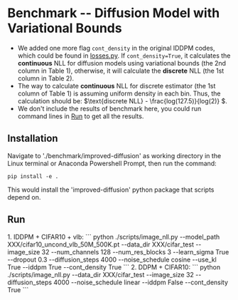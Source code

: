 # Benchmark -- Diffusion Model with Variational Bounds

- We added one more flag ```cont_density``` in the original IDDPM codes, which could be found in 
[losses.py](https://github.com/kxh001/ITdiffusion/blob/main/benchmark/improved-diffusion/improved_diffusion/losses.py). 
If ```cont_density=True```, it calculates the **continuous** NLL for diffusion models using variational bounds (the 2nd column in Table 1),
otherwise, it will calculate the **discrete** NLL (the 1st column in Table 2). 
- The way to calculate **continuous** NLL for discrete estimator (the 1st column of Table 1) is assuming uniform density in each bin. Thus, the calculation should be:
$\text{discrete NLL} - \frac{log(127.5)}{log(2)} $. 
- We don't include the results of benchmark here, you could run command lines in [Run](#3) to get all the results. 

## Installation
Navigate to './benchmark/improved-diffusion' as working directory in the Linux terminal or Anaconda Powershell Prompt, then run the command:

```
pip install -e .
```

This would install the 'improved-diffusion' python package that scripts depend on. 

<h2 id='3'>Run</h3>
1. IDDPM + CIFAR10 + vlb:
```
python ./scripts/image_nll.py
--model_path XXX/cifar10_uncond_vlb_50M_500K.pt --data_dir XXX/cifar_test 
--image_size 32 --num_channels 128 --num_res_blocks 3 --learn_sigma True --dropout 0.3 
--diffusion_steps 4000 --noise_schedule cosine --use_kl True --iddpm True --cont_density True
```
2. DDPM + CIFAR10:
```
python ./scripts/image_nll.py 
--data_dir XXX/cifar_test
--image_size 32
--diffusion_steps 4000 --noise_schedule linear --iddpm False --cont_density True
```
